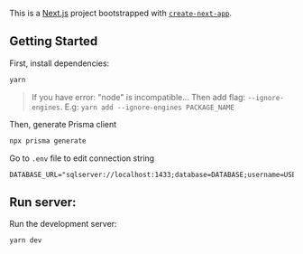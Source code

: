 This is a [Next.js](https://nextjs.org/) project bootstrapped with [`create-next-app`](https://github.com/vercel/next.js/tree/canary/packages/create-next-app).

## Getting Started

First, install dependencies:

```bash
yarn
```

> If you have error: "node" is incompatible... Then add flag:
> `--ignore-engines`. E.g: `yarn add --ignore-engines PACKAGE_NAME`

Then, generate Prisma client

```bash
npx prisma generate
```

Go to `.env` file to edit connection string

```
DATABASE_URL="sqlserver://localhost:1433;database=DATABASE;username=USER;password=PASSWORD;trustServerCertificate=true;"
```

## Run server:

Run the development server:

```bash
yarn dev
```
